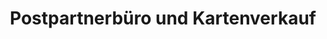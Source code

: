 ---
title: "Postpartnerbüro und Kartenverkauf"
url: /katzelsdorf-an-der-leitha/postpartnerbuero-und-kartenverkauf/
shop: Tickets
---